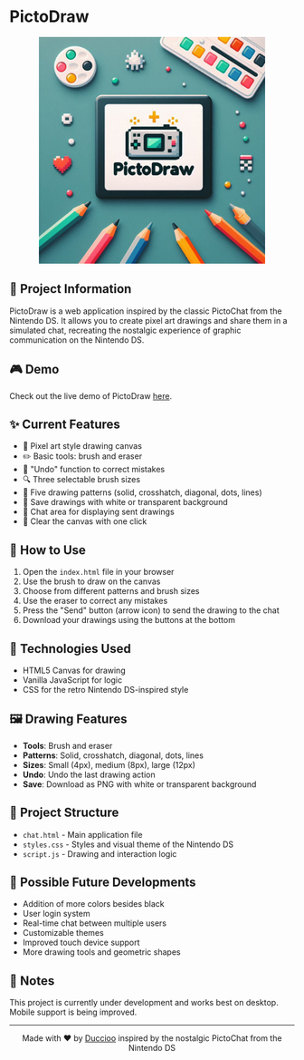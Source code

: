 # PictoDraw

<p align="center">
  <img src="assets/logo_pictodraw.png" alt="PictoDraw Logo" width="400"/>
</p>

## 📱 Project Information

PictoDraw is a web application inspired by the classic PictoChat from the Nintendo DS. It allows you to create pixel art drawings and share them in a simulated chat, recreating the nostalgic experience of graphic communication on the Nintendo DS.

## 🎮 Demo

Check out the live demo of PictoDraw [here](https://duccioo.github.io/PictoDraw/).

## ✨ Current Features

- 🎨 Pixel art style drawing canvas
- ✏️ Basic tools: brush and eraser
- 🔄 "Undo" function to correct mistakes
- 🔍 Three selectable brush sizes
- 📝 Five drawing patterns (solid, crosshatch, diagonal, dots, lines)
- 💾 Save drawings with white or transparent background
- 💬 Chat area for displaying sent drawings
- 🧹 Clear the canvas with one click

## 🚀 How to Use

1. Open the `index.html` file in your browser
2. Use the brush to draw on the canvas
3. Choose from different patterns and brush sizes
4. Use the eraser to correct any mistakes
5. Press the "Send" button (arrow icon) to send the drawing to the chat
6. Download your drawings using the buttons at the bottom

## 🔧 Technologies Used

- HTML5 Canvas for drawing
- Vanilla JavaScript for logic
- CSS for the retro Nintendo DS-inspired style

## 🖼️ Drawing Features

- **Tools**: Brush and eraser
- **Patterns**: Solid, crosshatch, diagonal, dots, lines
- **Sizes**: Small (4px), medium (8px), large (12px)
- **Undo**: Undo the last drawing action
- **Save**: Download as PNG with white or transparent background

## 📂 Project Structure

- `chat.html` - Main application file
- `styles.css` - Styles and visual theme of the Nintendo DS
- `script.js` - Drawing and interaction logic

## 🔮 Possible Future Developments

- Addition of more colors besides black
- User login system
- Real-time chat between multiple users
- Customizable themes
- Improved touch device support
- More drawing tools and geometric shapes

## 📝 Notes

This project is currently under development and works best on desktop. Mobile support is being improved.

---

<!-- markdownlint-disable MD033 -->
<div align="center">
  <p>Made with ❤️ by <a href="https://github.com/Duccioo">Duccioo</a> inspired by the nostalgic PictoChat from the Nintendo DS</p>
</div>
<!-- markdownlint-enable MD033 -->
